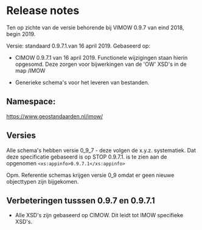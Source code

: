 # Release notes

Ten op zichte van de versie behorende bij VIMOW 0.9.7 van eind 2018, begin 2019. 

Versie: standaard 0.9.7.1.van 16 april 2019. 
Gebaseerd op: 
* CIMOW 0.9.7.1 van 16 april 2019. Functionele wijzigingen staan hierin opgesomd. Deze zorgen voor bijwerkingen van de 'OW' XSD's in de map /IMOW
- Generieke schema's voor het leveren van bestanden. 

## Namespace: 
https://www.geostandaarden.nl/imow/

## Versies
Alle schema's hebben versie 0_9_7 - deze volgen de x.y.z. systematiek. Dat deze specificatie gebaseerd is op STOP 0.9.7.1. is te zien aan de opgenomen
`<xs:appinfo>0.9.7.1</xs:appinfo>` 
  
 Opm. Referentie schemas krijgen versie 0_9 omdat er geen nieuwe objecttypen zijn bijgekomen. 

## Verbeteringen tusssen 0.9.7 en 0.9.7.1 
- Alle XSD's zijn gebaseerd op CIMOW. Dit leidt tot IMOW specifieke XSD's. 


